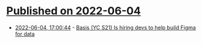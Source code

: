 # [Published on 2022-06-04](index.md)

* [2022-06-04, 17:00:44](https://news.ycombinator.com/item?id=31622706) - [Basis (YC S21) Is hiring devs to help build Figma for data](https://www.workatastartup.com/companies/basis-2)
